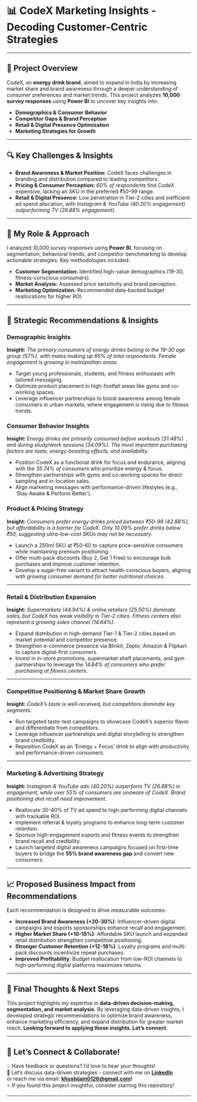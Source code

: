 # 📊 CodeX Marketing Insights -  Decoding Customer-Centric Strategies 

---

## 🚀 Project Overview  

CodeX, an **energy drink brand**, aimed to expand in India by increasing market share and brand awareness through a deeper understanding of consumer preferences and market trends. This project analyzes **10,000 survey responses** using **Power BI** to uncover key insights into:  

- **Demographics & Consumer Behavior**  
- **Competitor Gaps & Brand Perception**  
- **Retail & Digital Presence Optimization**  
- **Marketing Strategies for Growth**  

---

## 🔍 Key Challenges & Insights  

- **Brand Awareness & Market Position:** CodeX faces challenges in branding and distribution compared to leading competitors.  
- **Pricing & Consumer Perception:** *60% of respondents* find CodeX expensive, lacking an SKU in the preferred ₹50-99 range.  
- **Retail & Digital Presence:** Low penetration in Tier-2 cities and inefficient ad spend allocation, with *Instagram & YouTube (40.20% engagement) outperforming TV (26.88% engagement).*  

---

## 🎯 My Role & Approach  

I analyzed *10,000 survey responses* using **Power BI**, focusing on segmentation, behavioral trends, and competitor benchmarking to develop actionable strategies. Key methodologies included:  

- **Customer Segmentation:** Identified high-value demographics (19-30, fitness-conscious consumers).  
- **Market Analysis:** Assessed price sensitivity and brand perception.  
- **Marketing Optimization:** Recommended data-backed budget reallocations for higher ROI.  

---

## 📌 Strategic Recommendations & Insights  

### **Demographic Insights**  

**Insight:** *The primary consumers of energy drinks belong to the 19-30 age group (57%), with males making up 65% of total respondents. Female engagement is growing in metropolitan areas.*  

- Target young professionals, students, and fitness enthusiasts with tailored messaging.  
- Optimize product placement in high-footfall areas like gyms and co-working spaces.  
- Leverage influencer partnerships to boost awareness among female consumers in urban markets, where engagement is rising due to fitness trends.  

### **Consumer Behavior Insights**  

**Insight:** *Energy drinks are primarily consumed before workouts (31.48%) and during study/work sessions (34.09%). The most important purchasing factors are taste, energy-boosting effects, and availability.*  

- Position CodeX as a functional drink for focus and endurance, aligning with the *35.74% of consumers* who prioritize energy & focus.  
- Strengthen partnerships with gyms and co-working spaces for direct sampling and in-location sales.  
- Align marketing messages with performance-driven lifestyles (e.g., 'Stay Awake & Perform Better').  

### **Product & Pricing Strategy**  

**Insight:** *Consumers prefer energy drinks priced between ₹50-99 (42.88%), but affordability is a barrier for CodeX. Only 10.09% prefer drinks below ₹50, suggesting ultra-low-cost SKUs may not be necessary.*  

- Launch a 250ml SKU at ₹50-60 to capture price-sensitive consumers while maintaining premium positioning.  
- Offer multi-pack discounts (Buy 2, Get 1 Free) to encourage bulk purchases and improve customer retention.  
- Develop a sugar-free variant to attract health-conscious buyers, aligning with *growing consumer demand for better nutritional choices.*  

---

### **Retail & Distribution Expansion**  

**Insight:** *Supermarkets (44.94%) & online retailers (25.50%) dominate sales, but CodeX has weak visibility in Tier-2 cities. Fitness centers also represent a growing sales channel (14.64%).*  

- Expand distribution in high-demand Tier-1 & Tier-2 cities based on market potential and competitor presence.  
- Strengthen e-commerce presence via Blinkit, Zepto, Amazon & Flipkart to capture digital-first consumers.  
- Invest in in-store promotions, supermarket shelf placements, and gym partnerships to leverage the *14.64% of consumers who prefer purchasing at fitness centers.*  

---

### **Competitive Positioning & Market Share Growth**  

**Insight:** *CodeX’s taste is well-received, but competitors dominate key segments.*  

- Run targeted taste-test campaigns to showcase CodeX’s superior flavor and differentiate from competitors.  
- Leverage influencer partnerships and digital storytelling to strengthen brand credibility.  
- Reposition CodeX as an ‘Energy + Focus’ drink to align with productivity and performance-driven consumers.  

---

### **Marketing & Advertising Strategy**  

**Insight:** *Instagram & YouTube ads (40.20%) outperform TV (26.88%) in engagement, while over 55% of consumers are unaware of CodeX. Brand positioning and recall need improvement.*  

- Reallocate 30-40% of TV ad spend to high-performing digital channels with trackable ROI.  
- Implement referral & loyalty programs to enhance long-term customer retention.  
- Sponsor high-engagement esports and fitness events to strengthen brand recall and credibility.  
- Launch targeted digital awareness campaigns focused on first-time buyers to bridge the **55% brand awareness gap** and convert new consumers.  

---

## 📈 Proposed Business Impact from Recommendations  

Each recommendation is designed to drive measurable outcomes:  

- **Increased Brand Awareness (+20-30%)**: Influencer-driven digital campaigns and esports sponsorships enhance recall and engagement.  
- **Higher Market Share (+10-15%)**: Affordable SKU launch and expanded retail distribution strengthen competitive positioning.  
- **Stronger Customer Retention (+12-18%)**: Loyalty programs and multi-pack discounts incentivize repeat purchases.  
- **Improved Profitability**: Budget reallocation from low-ROI channels to high-performing digital platforms maximizes returns.  

---

## 🚀 Final Thoughts & Next Steps  

This project highlights my expertise in  **data-driven decision-making, segmentation, and market analysis**. By leveraging data-driven insights, I developed strategic recommendations to optimize brand awareness, enhance marketing efficiency, and expand distribution for greater market reach.
**Looking forward to applying these insights. Let’s connect.**  

---

## 🔗 Let’s Connect & Collaborate!  
💡 Have feedback or questions? I’d love to hear your thoughts!  
📩 Let’s discuss data-driven strategies - connect with me on **[LinkedIn](https://www.linkedin.com/in/khushijain0126/)**  
or reach me via email: **[khushijain0126@gmail.com](mailto:khushijain0126@gmail.com)!**  
⭐ If you found this project insightful, consider starring this repository!  

---

